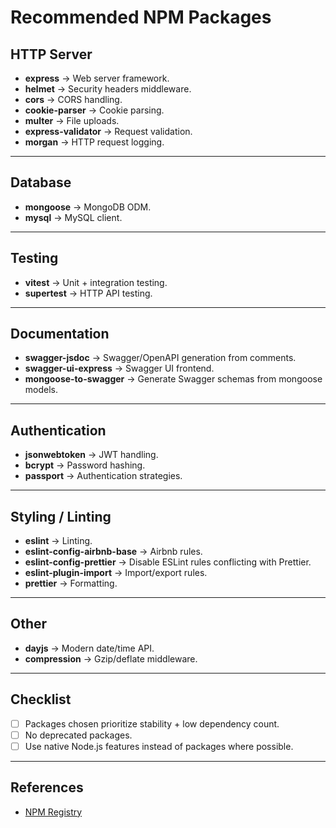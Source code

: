 # Recommended NPM Packages

## HTTP Server
- **express** → Web server framework.  
- **helmet** → Security headers middleware.  
- **cors** → CORS handling.  
- **cookie-parser** → Cookie parsing.  
- **multer** → File uploads.  
- **express-validator** → Request validation.  
- **morgan** → HTTP request logging.  

---

## Database
- **mongoose** → MongoDB ODM.  
- **mysql** → MySQL client.  

---

## Testing
- **vitest** → Unit + integration testing.  
- **supertest** → HTTP API testing.  

---

## Documentation
- **swagger-jsdoc** → Swagger/OpenAPI generation from comments.  
- **swagger-ui-express** → Swagger UI frontend.  
- **mongoose-to-swagger** → Generate Swagger schemas from mongoose models.  

---

## Authentication
- **jsonwebtoken** → JWT handling.  
- **bcrypt** → Password hashing.  
- **passport** → Authentication strategies.  

---

## Styling / Linting
- **eslint** → Linting.  
- **eslint-config-airbnb-base** → Airbnb rules.  
- **eslint-config-prettier** → Disable ESLint rules conflicting with Prettier.  
- **eslint-plugin-import** → Import/export rules.  
- **prettier** → Formatting.  

---

## Other
- **dayjs** → Modern date/time API.  
- **compression** → Gzip/deflate middleware.  

---

## Checklist
- [ ] Packages chosen prioritize stability + low dependency count.  
- [ ] No deprecated packages.  
- [ ] Use native Node.js features instead of packages where possible.  

---

## References
- [NPM Registry](https://www.npmjs.com/)  
